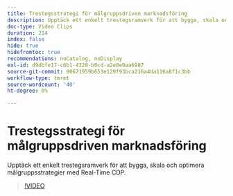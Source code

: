 ```yaml
---
title: Trestegsstrategi för målgruppsdriven marknadsföring
description: Upptäck ett enkelt trestegsramverk för att bygga, skala och optimera målgruppsstrategier med Real-Time CDP.
doc-type: Video Clips
duration: 214
index: false
hide: true
hidefromtoc: true
recommendations: noCatalog, noDisplay
exl-id: d9dbfe17-c6b1-4320-b0cd-a2e8e0aa6987
source-git-commit: 90671959b653e120f93bca216a4da116a8f1c3bb
workflow-type: tm+mt
source-wordcount: '40'
ht-degree: 0%

---
```


# Trestegsstrategi för målgruppsdriven marknadsföring

Upptäck ett enkelt trestegsramverk för att bygga, skala och optimera målgruppsstrategier med Real-Time CDP.

<!-- 72_S508_3442517_213_threephased-approach-to-audiencedriven-marketing -->
>[!VIDEO](https://video.tv.adobe.com/v/3462994/?learn=on&enablevpops=true&captions=swe)
